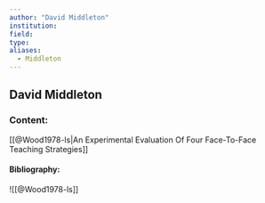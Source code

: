 ```yaml
---
author: "David Middleton"
institution:
field:
type:
aliases:
  - Middleton
---
```


## David Middleton

### Content:
[[@Wood1978-ls|An Experimental Evaluation Of Four Face-To-Face Teaching Strategies]]

#### Bibliography:

![[@Wood1978-ls]]